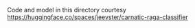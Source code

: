 
Code and model in this directory courtesy https://huggingface.co/spaces/jeevster/carnatic-raga-classifier
